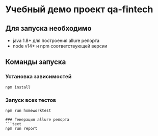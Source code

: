 # Учебный демо проект qa-fintech

## Для запуска необходимо
- java 1.8+ для построения allure репорта
- node v14+ и npm соответствующей версии

## Команды запуска
### Установка зависимостей
```text
npm install
```
### Запуск всех тестов
```text
npm run homeworktest
```
```
### Генерация allure репорта
```text
npm run report
```
